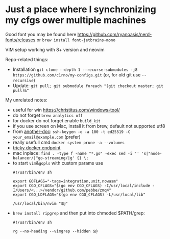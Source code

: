 # Just a place where I synchronizing my cfgs ower multiple machines

Good font you may be found here https://github.com/ryanoasis/nerd-fonts/releases
 or `brew install font-jetbrains-mono`

VIM setup working with 8+ version and neovim

Repo-related things:
- Installation `git clone --depth 1 --recurse-submodules -j8 https://github.com/c1rno/my-configs.git`
  (or, for old git use `--recursive`)
- Update: `git pull; git submodule foreach "(git checkout master; git pull)&"`

My unrelated notes:
- useful for win https://christitus.com/windows-tool/
- do not forget `brew analytics off`
- for docker do not forget enable `build_kit`
- if you use screen on Mac, install it from brew, default not supported utf8
- from [another-doc](https://medium.com/risan/upgrade-your-ssh-key-to-ed25519-c6e8d60d3c54):
  `ssh-keygen -o -a 100 -t ed25519 -C your_email@example.com` (prefer)
- really usefull cmd `docker system prune -a --volumes`
- [tricky docker endpoint](https://github.com/bufferings/docker-access-host/blob/master/docker-entrypoint.sh)
- mac inplace: `find . -type f -name "*.go" -exec sed -i '' 's|"node-balancer/|"go-streaming/|g' {} \;`
- to start `vim`&`gopls` with custom params use
  ```
  #!/usr/bin/env sh

  export GOFLAGS="-tags=integration,unit,nowasm"
  export CGO_CFLAGS="$(go env CGO_CFLAGS) -I/usr/local/include -I/Users/<...>/vendor/github.com/pebbe/zmq4"
  export CGO_LDFLAGS="$(go env CGO_CFLAGS) -L/usr/local/lib"

  /usr/local/bin/nvim "$@"
  ```
- `brew install ripgrep` and then put into chmoded $PATH/grep:
  ```
  #!/usr/bin/env sh

  rg --no-heading --vimgrep --hidden $@
  ```
